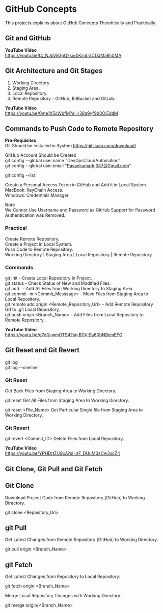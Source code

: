 # GitHub Concepts
This projects explains about GitHub Concepts Theoritically and Practically.

## Git and GitHub
**YouTube Video**\
https://youtu.be/I4_NJoV92pQ?si=0KimLGCDJMa8h0MA

## Git Architecture and Git Stages

1. Working Directory.
2. Staging Area.
3. Local Repository.
4. Remote Repository - GitHub, BitBucket and GitLab.

**YouTube Video**\
https://youtu.be/0me1X5oWbfM?si=I39q9yf9d0OlEddM

## Commands to Push Code to Remote Repository

**Pre-Requisites**\
Git Should be Installed in System
https://git-scm.com/download/

GitHub Account Should be Created\
git config --global user.name "DevOpsCloudAutomation"\
git config --global user.email "Pavankumarkj347@Gmail.com"

git config --list

Create a Personal Access Token in GitHub and Add it in Local System.\
MacBook: KeyChain Access.\
Windows: Credentials Manager.

Note\
We Cannot Use Username and Password as GitHub Support for Password Authentication was Removed.

### Practical

Create Remote Repository.\
Create a Project in Local System.\
Push Code to Remote Repository.\
Working Directory | Staging Area | Local Repository | Remote Repository

### Commands
git init - Create Local Repository in Project.\
git status - Check Status of New and Modified Files.\
git add . - Add All Files from Working Directory to Staging Area.\
git commit -m <Commit_Messsage> - Move Files from Staging Area to Local Repository.\
git remote add origin <Remote_Repository_Url> - Add Remote Repository Url to .git Local Repository.\
git push origin <Branch_Name> - Add Files from Local Repository to Remote Repository.

**YouTube Video**\
https://youtu.be/e7dQ-wmOTS4?si=BGVlSa60bNBcmEFG

## Git Reset and Git Revert
git log\
git log --oneline

### Git Reset
Get Back Files from Staging Area to Working Directory.

git reset
Get All Files from Staging Area to Working Directory.

git reset <File_Name>
Get Particular Single file from Staging Area to Working Directory.

### Git Revert
git revert <Commit_ID>
Delete Files from Local Repository.

**YouTube Video**\
https://youtu.be/YPHDrtZU9cA?si=zF_DUuM3zCw3xcZ4

## Git Clone, Git Pull and Git Fetch

## Git Clone
Download Project Code from Remote Repository [GitHub] to Working Directory.

git clone <Repository_Url>

## git Pull
Get Latest Changes from Remote Repository [GitHub] to Working Directory.

git pull origin <Branch_Name>

## git Fetch
Get Latest Changes from Repository to Local Repository.

git fetch origin <Branch_Name>

Merge Local Repository Changes with Working Directory.

git merge origin/<Branch_Name>